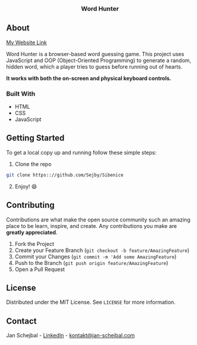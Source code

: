 <br />
<p align="center">
  <h3 align="center">Word Hunter</h3>
</p>

## About

[My Website Link](https://www.jan-schejbal.com/)

Word Hunter is a browser-based word guessing game. This project uses JavaScript and OOP (Object-Oriented Programming) to generate a random, hidden word, which a player tries to guess before running out of hearts.

**It works with both the on-screen and physical keyboard controls.**


### Built With
* HTML
* CSS
* JavaScript



<!-- GETTING STARTED -->
## Getting Started

To get a local copy up and running follow these simple steps:

1. Clone the repo
```sh
git clone https:://github.com/Sejby/Sibenice
```
2. Enjoy! :smile:



<!-- CONTRIBUTING -->
## Contributing

Contributions are what make the open source community such an amazing place to be learn, inspire, and create. Any contributions you make are **greatly appreciated**.

1. Fork the Project
2. Create your Feature Branch (`git checkout -b feature/AmazingFeature`)
3. Commit your Changes (`git commit -m 'Add some AmazingFeature`)
4. Push to the Branch (`git push origin feature/AmazingFeature`)
5. Open a Pull Request



<!-- LICENSE -->
## License

Distributed under the MIT License. See `LICENSE` for more information.



<!-- CONTACT -->
## Contact
Jan Schejbal - [LinkedIn](https://linkedin.com/LinkedIn) - kontakt@jan-schejbal.com